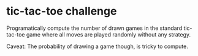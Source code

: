 # tic-tac-toe challenge
Programatically compute the number of drawn games in the standard tic-tac-toe game where all moves are played randomly without any strategy.

Caveat: The probability of drawing a game though, is tricky to compute. 
